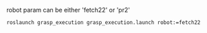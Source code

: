 
robot param can be either 'fetch22' or 'pr2'
```
roslaunch grasp_execution grasp_execution.launch robot:=fetch22
```
